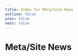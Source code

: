 ```yaml
---
title: Index for Meta/Site News
outline: false
prev: false
next: false
---
```


# Meta/Site News

<BlogIndex tag=meta />

